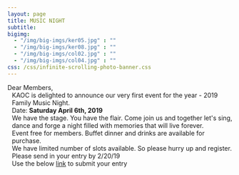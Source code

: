 ```yaml
---
layout: page
title: MUSIC NIGHT
subtitle:
bigimg:
  - "/img/big-imgs/ker05.jpg" : ""
  - "/img/big-imgs/ker08.jpg" : ""
  - "/img/big-imgs/col02.jpg" : ""
  - "/img/big-imgs/col04.jpg" : ""
css: /css/infinite-scrolling-photo-banner.css
---
```

<html>
<body style="font:serif;">
Dear Members,
<br/>
 <div style="margin-left:10px">
KAOC is delighted to announce our very first event for the year - 2019 Family Music Night.<br/>
  Date: <b>Saturday April 6th, 2019</b><br/>
We have the stage. You have the flair. Come join us and together let's sing, dance and forge a night 
filled with memories that will live forever.<br/>
Event free for members. Buffet dinner and drinks are available for purchase.<br/>
We have limited number of slots available. So please hurry up and register.<br/>
Please send in your entry by 2/20/19<br/>
  Use the below <a href="https://tinyurl.com/kaoc-music-night">link</a> to submit your entry<br/>
<br/>
 </div>
</body>
</html>

